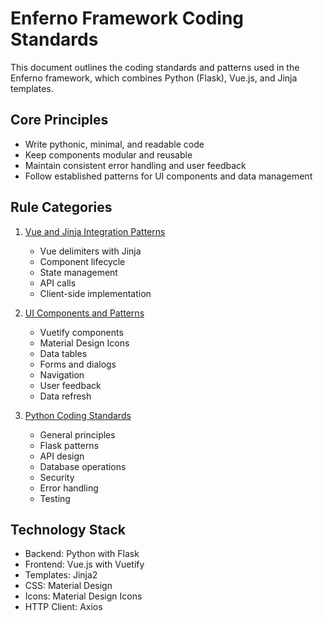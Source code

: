 # Enferno Framework Coding Standards

This document outlines the coding standards and patterns used in the Enferno framework, which combines Python (Flask), Vue.js, and Jinja templates.

## Core Principles

- Write pythonic, minimal, and readable code
- Keep components modular and reusable
- Maintain consistent error handling and user feedback
- Follow established patterns for UI components and data management

## Rule Categories

1. [Vue and Jinja Integration Patterns](vue-jinja-patterns.md)
   - Vue delimiters with Jinja
   - Component lifecycle
   - State management
   - API calls
   - Client-side implementation

2. [UI Components and Patterns](ui-components.md)
   - Vuetify components
   - Material Design Icons
   - Data tables
   - Forms and dialogs
   - Navigation
   - User feedback
   - Data refresh

3. [Python Coding Standards](python-standards.md)
   - General principles
   - Flask patterns
   - API design
   - Database operations
   - Security
   - Error handling
   - Testing

## Technology Stack

- Backend: Python with Flask
- Frontend: Vue.js with Vuetify
- Templates: Jinja2
- CSS: Material Design
- Icons: Material Design Icons
- HTTP Client: Axios 